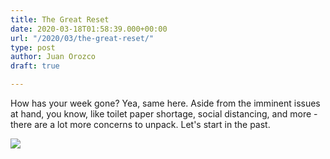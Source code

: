 ```yaml
---
title: The Great Reset
date: 2020-03-18T01:58:39.000+00:00
url: "/2020/03/the-great-reset/"
type: post
author: Juan Orozco
draft: true

---
```

How has your week gone? Yea, same here. Aside from the imminent issues at hand, you know, like toilet paper shortage, social distancing, and more - there are a lot more concerns to unpack. Let's start in the past.

![]( https://res.cloudinary.com/deo07tbou/image/upload/v1584979170/juan-orozco-com/v1584979557/juan-orozco-com/BFBA1F98-9DAA-45D0-A6A0-E1F5B3F6779A_1_105_c_sbzsrq.jpg)